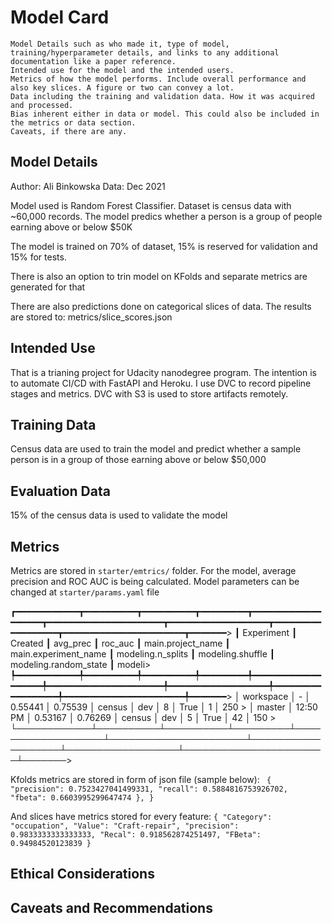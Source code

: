 # Model Card



    Model Details such as who made it, type of model, training/hyperparameter details, and links to any additional documentation like a paper reference.
    Intended use for the model and the intended users.
    Metrics of how the model performs. Include overall performance and also key slices. A figure or two can convey a lot.
    Data including the training and validation data. How it was acquired and processed.
    Bias inherent either in data or model. This could also be included in the metrics or data section.
    Caveats, if there are any.


## Model Details
Author: Ali Binkowska
Data: Dec 2021

Model used is Random Forest Classifier. Dataset is census data with ~60,000 records.
The model predics whether a person is a group of people earning above or below $50K

The model is trained on 70% of dataset, 15% is reserved for validation and 15% for tests.

There is also an option to trin model on KFolds and separate metrics are generated for that


There are also predictions done on categorical slices of data. The results are stored to:
metrics/slice_scores.json


## Intended Use
That is a trianing project for Udacity nanodegree program.
The intention is to automate CI/CD with FastAPI and Heroku.
I use DVC to record pipeline stages and metrics. DVC with S3 is used to store artifacts remotely. 


## Training Data
Census data are used to train the model and predict whether a sample person
is in a group of those earning above or below $50,000


## Evaluation Data
15% of the census data is used to validate the model


## Metrics

Metrics are stored in `starter/emtrics/` folder.
For the model, average precision and ROC AUC is being calculated.
Model parameters can be changed at `starter/params.yaml` file

┏━━━━━━━━━━━━┳━━━━━━━━━━┳━━━━━━━━━━┳━━━━━━━━━┳━━━━━━━━━━━━━━━━━━━┳━━━━━━━━━━━━━━━━━━━━━━┳━━━━━━━━━━━━━━━━━━━┳━━━━━━━━━━━━━━━━━━┳━━━━━━━━━━━━━━━━━━━━━━━┳━━━━━━━>
┃ Experiment ┃ Created  ┃ avg_prec ┃ roc_auc ┃ main.project_name ┃ main.experiment_name ┃ modeling.n_splits ┃ modeling.shuffle ┃ modeling.random_state ┃ modeli>
┡━━━━━━━━━━━━╇━━━━━━━━━━╇━━━━━━━━━━╇━━━━━━━━━╇━━━━━━━━━━━━━━━━━━━╇━━━━━━━━━━━━━━━━━━━━━━╇━━━━━━━━━━━━━━━━━━━╇━━━━━━━━━━━━━━━━━━╇━━━━━━━━━━━━━━━━━━━━━━━╇━━━━━━━>
│ workspace  │ -        │  0.55441 │ 0.75539 │ census            │ dev                  │ 8                 │ True             │ 1                     │ 250   >
│ master     │ 12:50 PM │  0.53167 │ 0.76269 │ census            │ dev                  │ 5                 │ True             │ 42                    │ 150   >
└────────────┴──────────┴──────────┴─────────┴───────────────────┴──────────────────────┴───────────────────┴──────────────────┴───────────────────────┴───────>


Kfolds metrics are stored in form of json file (sample below):
` {
            "precision": 0.7523427041499331,
            "recall": 0.5884816753926702,
            "fbeta": 0.6603995299647474
        },
}`

And slices have metrics stored for every feature:
 `{
            "Category": "occupation",
            "Value": "Craft-repair",
            "precision": 0.9833333333333333,
            "Recal": 0.918562874251497,
            "FBeta": 0.94984520123839
}`

## Ethical Considerations


## Caveats and Recommendations
